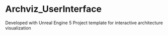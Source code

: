 # Archviz_UserInterface

Developed with Unreal Engine 5
Project template for interactive architecture visualization
